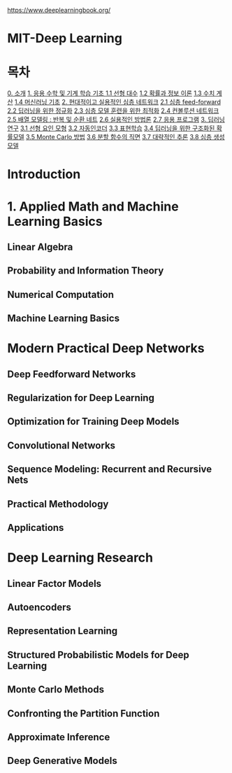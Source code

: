 https://www.deeplearningbook.org/
# MIT-Deep Learning

# 목차

[0. 소개](#Introduction)
[1. 응용 수학 및 기계 학습 기초 ](#1.-Applied-Math-and-Machine-Learning-Basics)
[1.1 선형 대수]()
[1.2 확률과 정보 이론]()
[1.3 수치 계산]()
[1.4 머신러닝 기초]()
[2. 현대적이고 실용적인 심층 네트워크]()
[2.1 심층 feed-forward]()
[2.2 딥러닝을 위한 정규화]()
[2.3 심층 모델 훈련을 위한 최적화]()
[2.4 컨볼루션 네트워크]()
[2.5 배열 모델링 : 반복 및 순환 네트]()
[2.6 실용적인 방법론]()
[2.7 응용 프로그램]()
[3. 딥러닝 연구]()
[3.1 선형 요인 모형]()
[3.2 자동인코더]()
[3.3 표현학습]()
[3.4 딥러닝을 위한 구조화된 확률모델]()
[3.5 Monte Carlo 방법]()
[3.6 분할 함수의 직면]()
[3.7 대략적인 추론]()
[3.8 심층 생성 모델]()

# Introduction

# 1. Applied Math and Machine Learning Basics
## Linear Algebra
## Probability and Information Theory
## Numerical Computation
## Machine Learning Basics

# Modern Practical Deep Networks
## Deep Feedforward Networks
## Regularization for Deep Learning
## Optimization for Training Deep Models
## Convolutional Networks
## Sequence Modeling: Recurrent and Recursive Nets
## Practical Methodology
## Applications

# Deep Learning Research
## Linear Factor Models
## Autoencoders
## Representation Learning
## Structured Probabilistic Models for Deep Learning
## Monte Carlo Methods
## Confronting the Partition Function
## Approximate Inference
## Deep Generative Models




